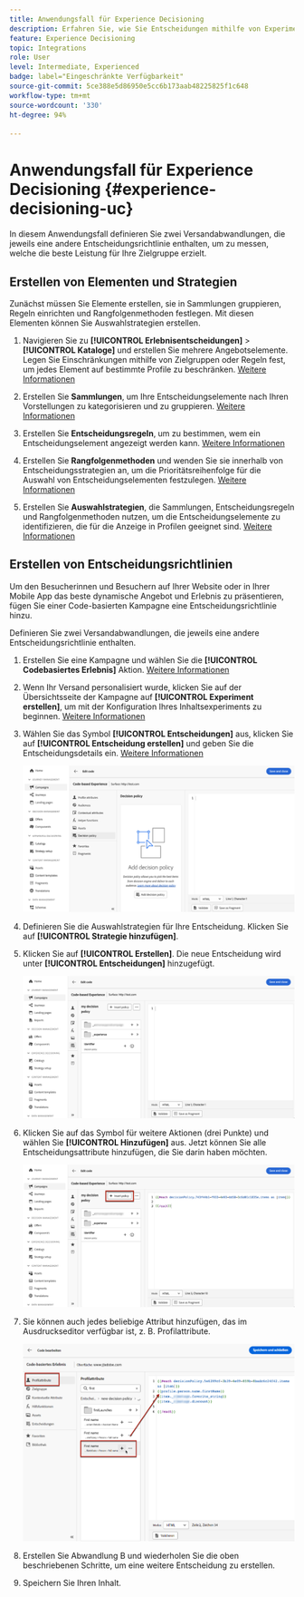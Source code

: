 ```yaml
---
title: Anwendungsfall für Experience Decisioning
description: Erfahren Sie, wie Sie Entscheidungen mithilfe von Experimenten mit dem Code-basierten Kanal erstellen.
feature: Experience Decisioning
topic: Integrations
role: User
level: Intermediate, Experienced
badge: label="Eingeschränkte Verfügbarkeit"
source-git-commit: 5ce388e5d86950e5cc6b173aab48225825f1c648
workflow-type: tm+mt
source-wordcount: '330'
ht-degree: 94%

---
```


# Anwendungsfall für Experience Decisioning {#experience-decisioning-uc}

In diesem Anwendungsfall definieren Sie zwei Versandabwandlungen, die jeweils eine andere Entscheidungsrichtlinie enthalten, um zu messen, welche die beste Leistung für Ihre Zielgruppe erzielt.

## Erstellen von Elementen und Strategien

Zunächst müssen Sie Elemente erstellen, sie in Sammlungen gruppieren, Regeln einrichten und Rangfolgenmethoden festlegen. Mit diesen Elementen können Sie Auswahlstrategien erstellen.

1. Navigieren Sie zu **[!UICONTROL Erlebnisentscheidungen]** > **[!UICONTROL Kataloge]** und erstellen Sie mehrere Angebotselemente. Legen Sie Einschränkungen mithilfe von Zielgruppen oder Regeln fest, um jedes Element auf bestimmte Profile zu beschränken. [Weitere Informationen](items.md)

   <!--
   1. From the items list, click the **[!UICONTROL Edit schema]** button  and edit the custom attributes if needed. [Learn how to work with catalogs](catalogs.md)-->

1. Erstellen Sie **Sammlungen**, um Ihre Entscheidungselemente nach Ihren Vorstellungen zu kategorisieren und zu gruppieren. [Weitere Informationen](collections.md)

1. Erstellen Sie **Entscheidungsregeln**, um zu bestimmen, wem ein Entscheidungselement angezeigt werden kann. [Weitere Informationen](rules.md)

1. Erstellen Sie **Rangfolgenmethoden** und wenden Sie sie innerhalb von Entscheidungsstrategien an, um die Prioritätsreihenfolge für die Auswahl von Entscheidungselementen festzulegen. [Weitere Informationen](ranking.md)

1. Erstellen Sie **Auswahlstrategien**, die Sammlungen, Entscheidungsregeln und Rangfolgenmethoden nutzen, um die Entscheidungselemente zu identifizieren, die für die Anzeige in Profilen geeignet sind. [Weitere Informationen](selection-strategies.md)

## Erstellen von Entscheidungsrichtlinien

Um den Besucherinnen und Besuchern auf Ihrer Website oder in Ihrer Mobile App das beste dynamische Angebot und Erlebnis zu präsentieren, fügen Sie einer Code-basierten Kampagne eine Entscheidungsrichtlinie hinzu.

Definieren Sie zwei Versandabwandlungen, die jeweils eine andere Entscheidungsrichtlinie enthalten.

1. Erstellen Sie eine Kampagne und wählen Sie die **[!UICONTROL Codebasiertes Erlebnis]** Aktion. [Weitere Informationen](../code-based/create-code-based.md)

1. Wenn Ihr Versand personalisiert wurde, klicken Sie auf der Übersichtsseite der Kampagne auf **[!UICONTROL Experiment erstellen]**, um mit der Konfiguration Ihres Inhaltsexperiments zu beginnen. [Weitere Informationen](../campaigns/content-experiment.md)

1. Wählen Sie das Symbol **[!UICONTROL Entscheidungen]** aus, klicken Sie auf **[!UICONTROL Entscheidung erstellen]** und geben Sie die Entscheidungsdetails ein. [Weitere Informationen](create-decision.md)

   ![](assets/decision-code-based-create.png)

1. Definieren Sie die Auswahlstrategien für Ihre Entscheidung. Klicken Sie auf **[!UICONTROL Strategie hinzufügen]**.

1. Klicken Sie auf **[!UICONTROL Erstellen]**. Die neue Entscheidung wird unter **[!UICONTROL Entscheidungen]** hinzugefügt.

   ![](assets/decision-code-based-decision-added.png)

1. Klicken Sie auf das Symbol für weitere Aktionen (drei Punkte) und wählen Sie **[!UICONTROL Hinzufügen]** aus. Jetzt können Sie alle Entscheidungsattribute hinzufügen, die Sie darin haben möchten.

   ![](assets/decision-code-based-add-decision.png)

1. Sie können auch jedes beliebige Attribut hinzufügen, das im Ausdruckseditor verfügbar ist, z. B. Profilattribute.

   ![](assets/decision-code-based-decision-profile-attribute.png)

1. Erstellen Sie Abwandlung B und wiederholen Sie die oben beschriebenen Schritte, um eine weitere Entscheidung zu erstellen.

1. Speichern Sie Ihren Inhalt.


